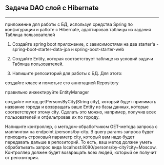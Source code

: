 Задача DAO слой c Hibernate
---

---
приложение для работы с БД, используя средства Spring по конфигурации и работе с Hibernate, адаптировав таблицы из задания Таблица пользователей

1. Создайте spring boot приложение, с зависимостями на два starter'а - spring-boot-starter-data-jpa и spring-boot-starter-web

2. Создайте Entity, которая соответствует таблице из условий задачи Таблица пользователей.

3. Напишите репозиторий для работы с БД. Для этого:

создайте класс и пометьте его аннотацией Repository

правильно инжектируйте EntityManager

создайте метод getPersonsByCity(String city), который будет принимать название города и возвращать ваше Entity из базы данных, которые соответствуют этому city. Сделать это можно, например, получив всех пользователей и отфильтровав их по городу.

Напишите контроллер, с методом-обработчиком GET-метода запроса с маппингом на endpoint /persons/by-city. В query params запроса будет приходить строковый параметр city, который вам надо будет передавать дальше в репозиторий. То есть, ваш метод должен уметь обрабатывать запрос вида localhost:8080/persons/by-city?city=Moscow. Контроллер должен будет возвращать всех людей, который он получит от репозитория.